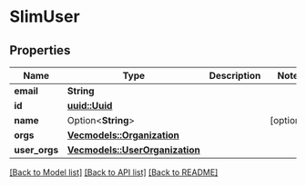 # SlimUser

## Properties

Name | Type | Description | Notes
------------ | ------------- | ------------- | -------------
**email** | **String** |  | 
**id** | [**uuid::Uuid**](uuid::Uuid.md) |  | 
**name** | Option<**String**> |  | [optional]
**orgs** | [**Vec<models::Organization>**](Organization.md) |  | 
**user_orgs** | [**Vec<models::UserOrganization>**](UserOrganization.md) |  | 

[[Back to Model list]](../README.md#documentation-for-models) [[Back to API list]](../README.md#documentation-for-api-endpoints) [[Back to README]](../README.md)


